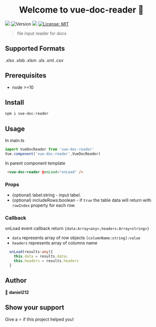 <h1 align="center">Welcome to vue-doc-reader 👋</h1>
<p>
  <img src="https://img.shields.io/npm/types/vue-doc-reader" />
  <img alt="Version" src="https://img.shields.io/badge/version-0.1.0-blue.svg?cacheSeconds=2592000" />
  <img src="https://img.shields.io/badge/node-%3E%3D10-blue.svg" />
  <a href="#" target="_blank">
    <img alt="License: MIT" src="https://img.shields.io/badge/License-MIT-yellow.svg" />
  </a>
</p>

> file input reader for docs

## Supported Formats

.xlsx
.xlsb
.xlsm
.xls
.xml
.csv 

## Prerequisites

- node >=10

## Install

```sh
npm i vue-doc-reader
```

## Usage

In main.ts
```ts
import VueDocReader from 'vue-doc-reader'
Vue.component('vue-doc-reader',VueDocReader)
```
In parent component template
```html
 <vue-doc-reader @onLoad="onLoad" />
```
### Props
* (optional) label:string - input label.
* (optional) includeRows:boolean - if ``true`` the table data will return with ``rowIndex`` property for each row.

### Callback
onLoad event callback return ``{data:Array<any>,headers:Array<string>}``
* ``data`` represents array of row objects ``[columnName:string]:value``
* ``headers`` represents array of columns name

```ts
  onLoad(results:any){
    this.data = results.data;
    this.headers = results.headers
  }
```



## Author

👤 **daniel212**


## Show your support

Give a ⭐️ if this project helped you!
